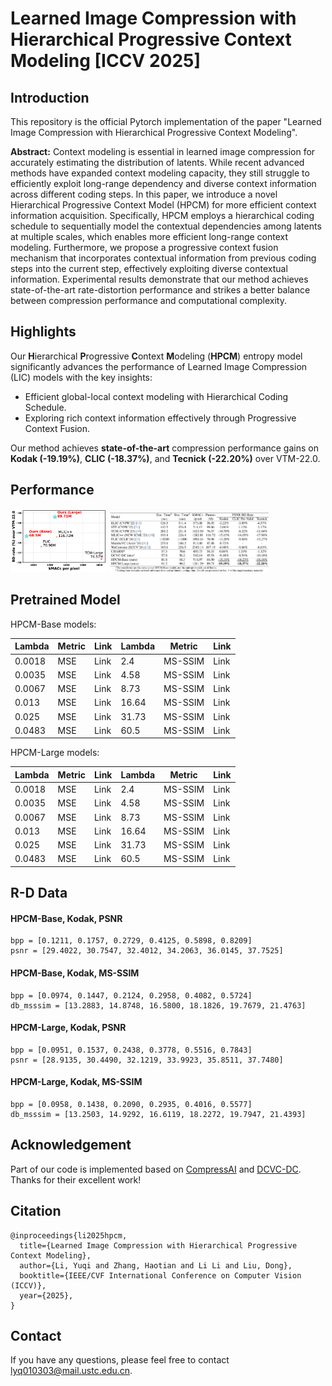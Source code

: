 # Learned Image Compression with Hierarchical Progressive Context Modeling [ICCV 2025]

## Introduction

This repository is the official Pytorch implementation of the paper "Learned Image Compression with Hierarchical Progressive Context Modeling".

**Abstract:** Context modeling is essential in learned image compression for accurately estimating the distribution of latents. While recent advanced methods have expanded context modeling capacity, they still struggle to efficiently exploit long-range dependency and diverse context information across different coding steps. In this paper, we introduce a novel Hierarchical Progressive Context Model (HPCM) for more efficient context information acquisition. Specifically, HPCM employs a hierarchical coding schedule to sequentially model the contextual dependencies among latents at multiple scales, which enables more efficient long-range context modeling. Furthermore, we propose a progressive context fusion mechanism that incorporates contextual information from previous coding steps into the current step, effectively exploiting diverse contextual information. Experimental results demonstrate that our method achieves state-of-the-art rate-distortion performance and strikes a better balance between compression performance and computational complexity.

## Highlights

Our **H**ierarchical **P**rogressive **C**ontext **M**odeling (**HPCM**) entropy model significantly advances the performance of Learned Image Compression (LIC) models with the key insights:

- Efficient global-local context modeling with Hierarchical Coding Schedule.
- Exploring rich context information effectively through Progressive Context Fusion.

Our method achieves **state-of-the-art** compression performance gains on **Kodak (-19.19%)**, **CLIC (-18.37%)**, and **Tecnick (-22.20%)** over VTM-22.0.

## Performance

<img src="./assets/fig1.png" alt="fig1" style="zoom: 15%;" />

<img src="./assets/table1.png" alt="table1" style="zoom:25%;" />

## Pretrained Model

HPCM-Base models:

| Lambda | Metric | Link | Lambda | Metric  | Link |
| ------ | ------ | ---- | ------ | ------- | ---- |
| 0.0018 | MSE    | Link | 2.4    | MS-SSIM | Link |
| 0.0035 | MSE    | Link | 4.58   | MS-SSIM | Link |
| 0.0067 | MSE    | Link | 8.73   | MS-SSIM | Link |
| 0.013  | MSE    | Link | 16.64  | MS-SSIM | Link |
| 0.025  | MSE    | Link | 31.73  | MS-SSIM | Link |
| 0.0483 | MSE    | Link | 60.5   | MS-SSIM | Link |

HPCM-Large models:

| Lambda | Metric | Link | Lambda | Metric  | Link |
| ------ | ------ | ---- | ------ | ------- | ---- |
| 0.0018 | MSE    | Link | 2.4    | MS-SSIM | Link |
| 0.0035 | MSE    | Link | 4.58   | MS-SSIM | Link |
| 0.0067 | MSE    | Link | 8.73   | MS-SSIM | Link |
| 0.013  | MSE    | Link | 16.64  | MS-SSIM | Link |
| 0.025  | MSE    | Link | 31.73  | MS-SSIM | Link |
| 0.0483 | MSE    | Link | 60.5   | MS-SSIM | Link |

## R-D Data

#### HPCM-Base, Kodak, PSNR

```
bpp = [0.1211, 0.1757, 0.2729, 0.4125, 0.5898, 0.8209]
psnr = [29.4022, 30.7547, 32.4012, 34.2063, 36.0145, 37.7525]
```

#### HPCM-Base, Kodak, MS-SSIM

```
bpp = [0.0974, 0.1447, 0.2124, 0.2958, 0.4082, 0.5724]
db_msssim = [13.2883, 14.8748, 16.5800, 18.1826, 19.7679, 21.4763]
```

#### HPCM-Large, Kodak, PSNR

```
bpp = [0.0951, 0.1537, 0.2438, 0.3778, 0.5516, 0.7843]
psnr = [28.9135, 30.4490, 32.1219, 33.9923, 35.8511, 37.7480]
```

#### HPCM-Large, Kodak, MS-SSIM

```
bpp = [0.0958, 0.1438, 0.2090, 0.2935, 0.4016, 0.5577]
db_msssim = [13.2503, 14.9292, 16.6119, 18.2272, 19.7947, 21.4393]
```

## Acknowledgement

Part of our code is implemented based on [CompressAI](https://github.com/InterDigitalInc/CompressAI) and [DCVC-DC](https://github.com/microsoft/DCVC/tree/main/DCVC-family/DCVC-DC). Thanks for their excellent work!

## Citation

```
@inproceedings{li2025hpcm,
  title={Learned Image Compression with Hierarchical Progressive Context Modeling}, 
  author={Li, Yuqi and Zhang, Haotian and Li Li and Liu, Dong},
  booktitle={IEEE/CVF International Conference on Computer Vision (ICCV)}, 
  year={2025},
}
```

## Contact

If you have any questions, please feel free to contact lyq010303@mail.ustc.edu.cn.
